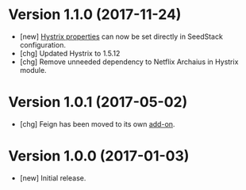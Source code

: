# Version 1.1.0 (2017-11-24)

* [new] [Hystrix properties](https://github.com/Netflix/Hystrix/wiki/Configuration#execution.isolation.thread.timeoutInMilliseconds) can now be set directly in SeedStack configuration. 
* [chg] Updated Hystrix to 1.5.12
* [chg] Remove unneeded dependency to Netflix Archaius in Hystrix module.  

# Version 1.0.1 (2017-05-02)

* [chg] Feign has been moved to its own [add-on](https://github.com/seedstack/feign-addon).

# Version 1.0.0 (2017-01-03)

* [new] Initial release.
